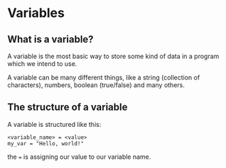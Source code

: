 # Variables

## What is a variable?
A variable is the most basic way to store some kind of data in a program which we intend to use. 

A variable can be many different things, like a string (collection of characters), numbers, boolean (true/false) and many others.

## The structure of a variable

A variable is structured like this:

```
<variable_name> = <value>
my_var = "Hello, world!"
```
the `=` is assigning our value to our variable name.

